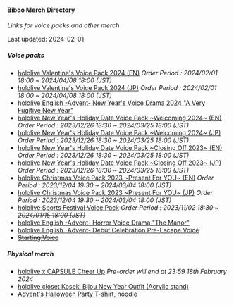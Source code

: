 #### Biboo Merch Directory
*Links for voice packs and other merch*

Last updated: 2024-02-01

##### Voice packs
- [hololive Valentine's Voice Pack 2024 (EN)](https://shop.hololivepro.com/en/products/hololive_valentinevoice2024?variant=44401019945180) *Order Period : 2024/02/01 18:00 ~ 2024/04/08 18:00 (JST)*
- [hololive Valentine's Voice Pack 2024 (JP)](https://shop.hololivepro.com/en/products/hololive_valentinevoice2024?variant=44401019912412) *Order Period : 2024/02/01 18:00 ~ 2024/04/08 18:00 (JST)*
- [hololive English -Advent- New Year's Voice Drama 2024 "A Very Fugitive New Year"](https://shop.hololivepro.com/en/products/hololiveen_advent_newyearvoice2024) 
- [hololive New Year's Holiday Date Voice Pack ~Welcoming 2024~ (EN)](https://shop.hololivepro.com/en/products/hololive_newyearsholidaydatevoice_welcoming2024?variant=44318856937692) *Order Period : 2023/12/26 18:30 ~ 2024/03/25 18:00 (JST)*
- [hololive New Year's Holiday Date Voice Pack ~Welcoming 2024~ (JP)](https://shop.hololivepro.com/en/products/hololive_newyearsholidaydatevoice_welcoming2024?variant=44318856904924) *Order Period : 2023/12/26 18:30 ~ 2024/03/25 18:00 (JST)*
- [hololive New Year's Holiday Date Voice Pack ~Closing Off 2023~ (EN)](https://shop.hololivepro.com/en/products/hololive_newyearsholidaydatevoice_closingoff2023?variant=44318679924956) *Order Period : 2023/12/26 18:30 ~ 2024/03/25 18:00 (JST)*
- [hololive New Year's Holiday Date Voice Pack ~Closing Off 2023~ (JP)](https://shop.hololivepro.com/en/products/hololive_newyearsholidaydatevoice_closingoff2023?variant=44318679892188) *Order Period : 2023/12/26 18:30 ~ 2024/03/25 18:00 (JST)*
- [hololive Christmas Voice Pack 2023 ~Present For YOU~ (EN)](https://shop.hololivepro.com/en/products/hololive_christmasvoice2023?variant=44256038715612) *Order Period : 2023/12/04 19:30 ~ 2024/03/04 18:00 (JST)*
- [hololive Christmas Voice Pack 2023 ~Present For YOU~ (JP)](https://shop.hololivepro.com/en/products/hololive_christmasvoice2023?variant=44256038682844) *Order Period : 2023/12/04 19:30 ~ 2024/03/04 18:00 (JST)*
- ~~[hololive Sports Festival Voice Pack](https://shop.hololivepro.com/en/products/hololive_sportsfestival_voicepack?variant=44163472883932) *Order Period : 2023/11/02 18:30 ~ 2024/01/15 18:00 (JST)*~~
- [hololive English -Advent- Horror Voice Drama "The Manor"](https://shop.hololivepro.com/en/products/hololiveen_advent_horrorvoicedrama)
- [hololive English -Advent- Debut Celebration Pre-Escape Voice](https://shop.hololivepro.com/en/products/hololiveen_advent_debut)
- ~~[Starting Voice](https://shop.hololivepro.com/en/products/starting-voice-koseki-bijou)~~ 

##### Physical merch
- [hololive x CAPSULE Cheer Up](https://www.cmer.co/pages/hololive-production-cheer-up) *Pre-order will end at 23:59 18th February 2024*
- [hololive closet Koseki Bijou New Year Outfit (Acrylic stand)](https://shop.hololivepro.com/en/products/hololivecloset_kosekibijou_newyearoutfit)
- [Advent's Halloween Party T-shirt, hoodie](https://twitter.com/hololive_En/status/1716295882146988485)